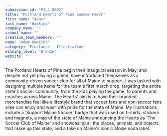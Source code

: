 ```yaml
---
submission_id: "FILL-0002"
title: "Portland Hearts of Pine Summer Merch"
first_name: "Adam"
last_name: "Hawkins"
company_name: ""
school_name: ""
creative_team_members: ""
name: "Adam Hawkins"
category: "Freelance - Illustration"
winning_level: "Bronze"
website: ""
---
```


The Portland Hearts of Pine begin their inaugural season in May, and despite not yet playing a game, have introduced themselves as a community-driven soccer club for all of Maine to support. I was tasked with designing multiple items for the team's first merch drop, targeting the entire state's soccer community, from the kids playing the game, to parents and coaches across Maine. The Hearts' aim is to have their branded merchandise feel like a lifestyle brand that soccer fans and non-soccer fans alike can enjoy and wear with pride for the state of Maine. My illustrations include a 'Support Maine Soccer' badge that was used on t-shirts, stickers and magnets, a map of the state of Maine announcing the Hearts as 'The Soccer Club of Maine' and showcasing all the places, animals, and objects that make up this state, and a take on Maine's iconic Moxie soda label.
